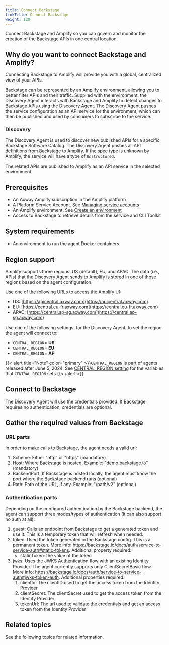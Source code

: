 ```yaml
---
title: Connect Backstage
linkTitle: Connect Backstage
weight: 120
---
```

Connect Backstage and Amplify so you can govern and monitor the creation of the Backstage APIs in one central location.

## Why do you want to connect Backstage and Amplify?

Connecting Backstage to Amplify will provide you with a global, centralized view of your APIs.

Backstage can be represented by an Amplify environment, allowing you to better filter APIs and their traffic. Supplied with the environment, the Discovery Agent interacts with Backstage and Amplify to detect changes to Backstage APIs using the Discovery Agent. The Discovery Agent pushes the service configuration as an API service for the environment, which can then be published and used by consumers to subscribe to the service.

### Discovery

The Discovery Agent is used to discover new published APIs for a specific Backstage Software Catalog. The Discovery Agent pushes all API definitions from Backstage to Amplify. If the spec type is unknown by Amplify, the service will have a type of `Unstructured`.

The related APIs are published to Amplify as an API service in the selected environment.

## Prerequisites

* An Axway Amplify subscription in the Amplify platform
* A Platform Service Account. See [Managing service accounts](https://docs.axway.com/bundle/platform-management/page/docs/management_guide/organizations/managing_organizations/index.html/#managing-service-accounts)
* An Amplify environment. See [Create an environment](/docs/integrate_with_central/cli_central/cli_environments/)
* Access to Backstage to retrieve details from the service and CLI Toolkit

## System requirements

* An environment to run the agent Docker containers.

## Region support

Amplify supports three regions: US (default), EU, and APAC. The data (i.e., APIs) that the Discovery Agent sends to Amplify is stored in one of those regions based on the agent configuration.

Use one of the following URLs to access the Amplify UI:

* US: [https://apicentral.axway.com](https://apicentral.axway.com)
* EU: [https://central.eu-fr.axway.com](https://central.eu-fr.axway.com)
* APAC: [https://central.ap-sg.axway.com](https://central.ap-sg.axway.com)

Use one of the following settings, for the Discovery Agent, to set the region the agent will connect to:

* `CENTRAL_REGION`= **US**
* `CENTRAL_REGION`= **EU**
* `CENTRAL_REGION`= **AP**

{{< alert title="Note" color="primary" >}}`CENTRAL_REGION` is part of agents released after June 5, 2024. See [CENTRAL_REGION setting](/docs/connect_manage_environ/connected_agent_common_reference/network_traffic/#central_region-setting) for the variables that `CENTRAL_REGION` sets.{{< /alert >}}

## Connect to Backstage

The Discovery Agent will use the credentials provided. If Backstage requires no authentication, credentials are optional.

## Gather the required values from Backstage

### URL parts

In order to make calls to Backstage, the agent needs a valid url:

1. Scheme: Either "http" or "https" (mandatory)
2. Host: Where Backstage is hosted. Example: "demo.backstage.io" (mandatory)
3. BackendPort: If Backstage is hosted locally, the agent must know the port where the Backstage backend runs (optional)
4. Path: Path of the URL, if any. Example: "/path/v2" (optional)

### Authentication parts

Depending on the configured authentication by the Backstage backend, the agent can support three modes/types of authentication (it can also support no auth at all):

1. guest: Calls an endpoint from Backstage to get a generated token and use it. This is a temporary token that will refresh when needed.
2. token: Used the token generated in the Backstage config. This is a permanent token. More info: <https://backstage.io/docs/auth/service-to-service-auth#static-tokens>. Additional property required:
   * staticToken: the value of the token
3. jwks: Uses the JWKS Authentication flow with an existing Identity Provider. The agent currently supports only ClientSecretBasic flow. More info: <https://backstage.io/docs/auth/service-to-service-auth#jwks-token-auth>. Additional properties required:
   1. clientId: The clientID used to get the access token from the Identity Provider
   2. clientSecret: The clientSecret used to get the access token from the Identity Provider
   3. tokenUrl: The url used to validate the credentials and get an access token from the Identity Provider

## Related topics

See the following topics for related information.
